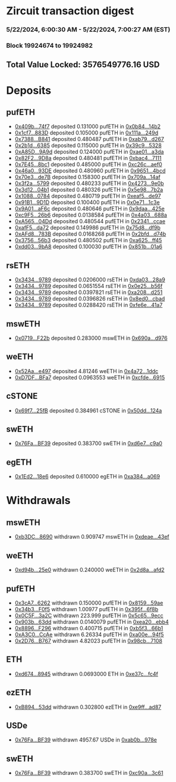 # Zircuit transaction digest
### 5/22/2024, 6:00:30 AM - 5/22/2024, 7:00:27 AM (EST)
### Block 19924674 to 19924982

## Total Value Locked: 3576549776.16 USD

# Deposits
## pufETH
- [0x409b...74f7](https://etherscan.io/address/0x409b94ad257f338Ac815C4d19cBB606B821B74f7) deposited 0.131000 pufETH in [0x0b84...14b2](https://etherscan.io/tx/0x409b94ad257f338Ac815C4d19cBB606B821B74f7)
- [0x1cf7...883D](https://etherscan.io/address/0x1cf76B736754F8B66f8184FF91b034e9017b883D) deposited 0.105000 pufETH in [0x111a...249d](https://etherscan.io/tx/0x1cf76B736754F8B66f8184FF91b034e9017b883D)
- [0x7388...B841](https://etherscan.io/address/0x7388aca8cF6B2D99950E8C29Db544019Cc62B841) deposited 0.480487 pufETH in [0xab79...d267](https://etherscan.io/tx/0x7388aca8cF6B2D99950E8C29Db544019Cc62B841)
- [0x2b1d...6385](https://etherscan.io/address/0x2b1d924f4fCCA5A5c966cF2f120509f8Df3A6385) deposited 0.115000 pufETH in [0x39c9...5328](https://etherscan.io/tx/0x2b1d924f4fCCA5A5c966cF2f120509f8Df3A6385)
- [0xA85D...9A9d](https://etherscan.io/address/0xA85D7A24D74c8bb81A9783FbD29ef23404629A9d) deposited 0.124000 pufETH in [0xae01...a3da](https://etherscan.io/tx/0xA85D7A24D74c8bb81A9783FbD29ef23404629A9d)
- [0x82F2...9D8a](https://etherscan.io/address/0x82F299A75a1F533Ae82C4A52fb108f42908e9D8a) deposited 0.480481 pufETH in [0xbac4...7111](https://etherscan.io/tx/0x82F299A75a1F533Ae82C4A52fb108f42908e9D8a)
- [0x7E45...8bc1](https://etherscan.io/address/0x7E4564056f941370c7Ed91a8643A9E9893298bc1) deposited 0.485000 pufETH in [0xc26c...aef0](https://etherscan.io/tx/0x7E4564056f941370c7Ed91a8643A9E9893298bc1)
- [0x46a0...93DE](https://etherscan.io/address/0x46a0C32145431147193bE2b63EeC5766636E93DE) deposited 0.480960 pufETH in [0x9651...4bcd](https://etherscan.io/tx/0x46a0C32145431147193bE2b63EeC5766636E93DE)
- [0x70e3...de7B](https://etherscan.io/address/0x70e315b08a6eD32E9C22a0246e0e33831F9fde7B) deposited 0.158300 pufETH in [0x709a...14af](https://etherscan.io/tx/0x70e315b08a6eD32E9C22a0246e0e33831F9fde7B)
- [0x3f2a...5799](https://etherscan.io/address/0x3f2ab42FDD62428c21D63c46C261D8f26cC65799) deposited 0.480233 pufETH in [0x4273...9e0b](https://etherscan.io/tx/0x3f2ab42FDD62428c21D63c46C261D8f26cC65799)
- [0x3d12...04b1](https://etherscan.io/address/0x3d120546f952dC65810062a97b785C474aeF04b1) deposited 0.480326 pufETH in [0x5e98...7b2a](https://etherscan.io/tx/0x3d120546f952dC65810062a97b785C474aeF04b1)
- [0x1088...0784](https://etherscan.io/address/0x10887554d5A5d08335d6D98D9F03aEcD55b80784) deposited 0.480719 pufETH in [0xeaf5...de97](https://etherscan.io/tx/0x10887554d5A5d08335d6D98D9F03aEcD55b80784)
- [0x91B1...9D1D](https://etherscan.io/address/0x91B1D18683ee644CC382c3aC23D82Daa5bE59D1D) deposited 0.100400 pufETH in [0x0e71...1c3e](https://etherscan.io/tx/0x91B1D18683ee644CC382c3aC23D82Daa5bE59D1D)
- [0x9A01...aF6c](https://etherscan.io/address/0x9A01c7fDCD7060deD37935448cf6A9ce3BBdaF6c) deposited 0.480646 pufETH in [0x9daa...425e](https://etherscan.io/tx/0x9A01c7fDCD7060deD37935448cf6A9ce3BBdaF6c)
- [0xc9F5...26b6](https://etherscan.io/address/0xc9F5E11B35BC28aC23df6d81bC61AC17810026b6) deposited 0.0138584 pufETH in [0x4a03...688a](https://etherscan.io/tx/0xc9F5E11B35BC28aC23df6d81bC61AC17810026b6)
- [0xA565...04Dd](https://etherscan.io/address/0xA565ee98fba79B1a91268c032965007f05F204Dd) deposited 0.480544 pufETH in [0x2341...ccae](https://etherscan.io/tx/0xA565ee98fba79B1a91268c032965007f05F204Dd)
- [0xafF5...da72](https://etherscan.io/address/0xafF5e759C74C37c2560072685a5Af4C60164da72) deposited 0.149986 pufETH in [0x75d8...df9b](https://etherscan.io/tx/0xafF5e759C74C37c2560072685a5Af4C60164da72)
- [0xAFd8...783B](https://etherscan.io/address/0xAFd8d5347C3189A237D4697A49F1f8b65D07783B) deposited 0.0168268 pufETH in [0x2bfd...d74b](https://etherscan.io/tx/0xAFd8d5347C3189A237D4697A49F1f8b65D07783B)
- [0x3756...56b3](https://etherscan.io/address/0x37561E9E04C42855da4fD17D062714667b0d56b3) deposited 0.480502 pufETH in [0xa625...ff45](https://etherscan.io/tx/0x37561E9E04C42855da4fD17D062714667b0d56b3)
- [0xdd03...9bA8](https://etherscan.io/address/0xdd0386b2f904d423a09D51830e5D22FcCeFC9bA8) deposited 0.100030 pufETH in [0x851b...01a6](https://etherscan.io/tx/0xdd0386b2f904d423a09D51830e5D22FcCeFC9bA8)
## rsETH
- [0x3434...9789](https://etherscan.io/address/0x34349c5569e7B846c3558961552D2202760A9789) deposited 0.0206000 rsETH in [0xda03...28a9](https://etherscan.io/tx/0x34349c5569e7B846c3558961552D2202760A9789)
- [0x3434...9789](https://etherscan.io/address/0x34349c5569e7B846c3558961552D2202760A9789) deposited 0.0651554 rsETH in [0x0e25...b56f](https://etherscan.io/tx/0x34349c5569e7B846c3558961552D2202760A9789)
- [0x3434...9789](https://etherscan.io/address/0x34349c5569e7B846c3558961552D2202760A9789) deposited 0.0397821 rsETH in [0xa208...d251](https://etherscan.io/tx/0x34349c5569e7B846c3558961552D2202760A9789)
- [0x3434...9789](https://etherscan.io/address/0x34349c5569e7B846c3558961552D2202760A9789) deposited 0.0396826 rsETH in [0x8ed0...cbad](https://etherscan.io/tx/0x34349c5569e7B846c3558961552D2202760A9789)
- [0x3434...9789](https://etherscan.io/address/0x34349c5569e7B846c3558961552D2202760A9789) deposited 0.0288420 rsETH in [0xfe6e...41a7](https://etherscan.io/tx/0x34349c5569e7B846c3558961552D2202760A9789)
## mswETH
- [0x0719...F22b](https://etherscan.io/address/0x071958c831C50a3d6f3F0AcCaaAe717415C6F22b) deposited 0.283000 mswETH in [0x690a...d976](https://etherscan.io/tx/0x071958c831C50a3d6f3F0AcCaaAe717415C6F22b)
## weETH
- [0x52Aa...e497](https://etherscan.io/address/0x52Aa899454998Be5b000Ad077a46Bbe360F4e497) deposited 4.81246 weETH in [0x4a72...1ddc](https://etherscan.io/tx/0x52Aa899454998Be5b000Ad077a46Bbe360F4e497)
- [0xD7DF...BFa7](https://etherscan.io/address/0xD7DF7E085214743530afF339aFC420c7c720BFa7) deposited 0.0963553 weETH in [0xcfde...6915](https://etherscan.io/tx/0xD7DF7E085214743530afF339aFC420c7c720BFa7)
## cSTONE
- [0x69f7...25fB](https://etherscan.io/address/0x69f7EfcAAC6985896d0c32426b2349672a7c25fB) deposited 0.384961 cSTONE in [0x50dd...124a](https://etherscan.io/tx/0x69f7EfcAAC6985896d0c32426b2349672a7c25fB)
## swETH
- [0x76Fa...BF39](https://etherscan.io/address/0x76Fa5876ecEf7Cecfbe8f94566a1E7252C20BF39) deposited 0.383700 swETH in [0xd6e7...c9a0](https://etherscan.io/tx/0x76Fa5876ecEf7Cecfbe8f94566a1E7252C20BF39)
## egETH
- [0x1Ed2...18e6](https://etherscan.io/address/0x1Ed2f0A267A077923DEd09508bc383eD5e8a18e6) deposited 0.610000 egETH in [0xa384...a069](https://etherscan.io/tx/0x1Ed2f0A267A077923DEd09508bc383eD5e8a18e6)
# Withdrawals
## mswETH
- [0xb3DC...8690](https://etherscan.io/address/0xb3DC6Ff7C5BB3f1Fe7b79DEF802048EaD10F8690) withdrawn 0.909747 mswETH in [0xdeae...43ef](https://etherscan.io/tx/0xb3DC6Ff7C5BB3f1Fe7b79DEF802048EaD10F8690)
## weETH
- [0xd94b...25e0](https://etherscan.io/address/0xd94bA27FEfAa5D995Edd80962253e02Eeec325e0) withdrawn 0.240000 weETH in [0x2d8a...afd2](https://etherscan.io/tx/0xd94bA27FEfAa5D995Edd80962253e02Eeec325e0)
## pufETH
- [0x3cA7...6262](https://etherscan.io/address/0x3cA7E46c70412CE4898292f258D6DFF7D15B6262) withdrawn 0.150000 pufETH in [0x8159...59ae](https://etherscan.io/tx/0x3cA7E46c70412CE4898292f258D6DFF7D15B6262)
- [0x34b3...F0f5](https://etherscan.io/address/0x34b3Ea1e864c82912765255306ebb9F140fcF0f5) withdrawn 1.00977 pufETH in [0x395f...6f8b](https://etherscan.io/tx/0x34b3Ea1e864c82912765255306ebb9F140fcF0f5)
- [0x0C5F...3a2C](https://etherscan.io/address/0x0C5F733Cb5ceF5E1313431aD9fDe85aA24c33a2C) withdrawn 223.999 pufETH in [0x5c65...9ecc](https://etherscan.io/tx/0x0C5F733Cb5ceF5E1313431aD9fDe85aA24c33a2C)
- [0x903b...63dd](https://etherscan.io/address/0x903b0A9f088dC931994c64480d81b22CfcA563dd) withdrawn 0.0140079 pufETH in [0xea20...ebb4](https://etherscan.io/tx/0x903b0A9f088dC931994c64480d81b22CfcA563dd)
- [0x8896...F296](https://etherscan.io/address/0x8896B42460EcEbB749b11CefB02532ED4d75F296) withdrawn 0.400715 pufETH in [0xb5f3...66b1](https://etherscan.io/tx/0x8896B42460EcEbB749b11CefB02532ED4d75F296)
- [0xA3C0...CcAe](https://etherscan.io/address/0xA3C0fd0b59457ad8B3Cb47993f7665d0d213CcAe) withdrawn 6.26334 pufETH in [0xa00e...94f5](https://etherscan.io/tx/0xA3C0fd0b59457ad8B3Cb47993f7665d0d213CcAe)
- [0x2D76...B767](https://etherscan.io/address/0x2D76f5440f4a5073a6Cc2915c1318587846eB767) withdrawn 4.82023 pufETH in [0x98cb...7108](https://etherscan.io/tx/0x2D76f5440f4a5073a6Cc2915c1318587846eB767)
## ETH
- [0xd674...8945](https://etherscan.io/address/0xd6748970Dda978E0a62bF9E5121F8798AB248945) withdrawn 0.0693000 ETH in [0xe37c...fc4f](https://etherscan.io/tx/0xd6748970Dda978E0a62bF9E5121F8798AB248945)
## ezETH
- [0xB894...53dd](https://etherscan.io/address/0xB8944f69F9C55BFc78726451eFCC83B1262f53dd) withdrawn 0.302800 ezETH in [0xe9ff...ad87](https://etherscan.io/tx/0xB8944f69F9C55BFc78726451eFCC83B1262f53dd)
## USDe
- [0x76Fa...BF39](https://etherscan.io/address/0x76Fa5876ecEf7Cecfbe8f94566a1E7252C20BF39) withdrawn 4957.67 USDe in [0xab0b...978e](https://etherscan.io/tx/0x76Fa5876ecEf7Cecfbe8f94566a1E7252C20BF39)
## swETH
- [0x76Fa...BF39](https://etherscan.io/address/0x76Fa5876ecEf7Cecfbe8f94566a1E7252C20BF39) withdrawn 0.383700 swETH in [0xc90a...3c61](https://etherscan.io/tx/0x76Fa5876ecEf7Cecfbe8f94566a1E7252C20BF39)
